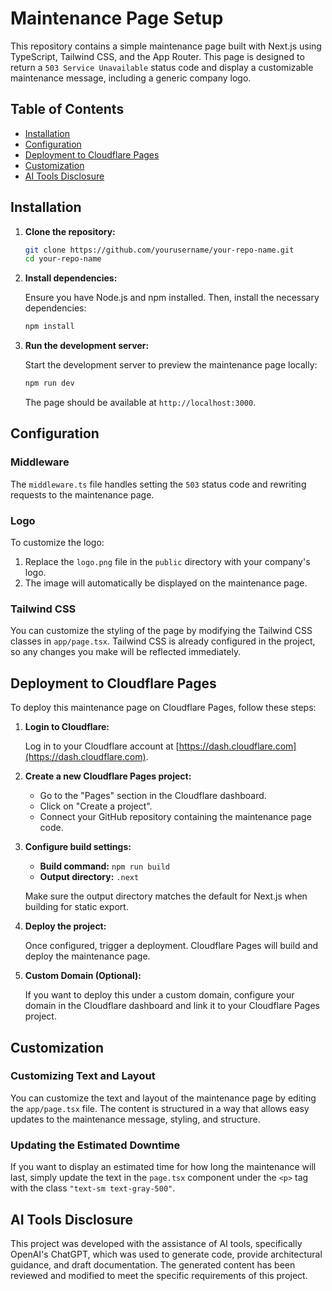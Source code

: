 # Maintenance Page Setup

This repository contains a simple maintenance page built with Next.js using TypeScript, Tailwind CSS, and the App Router. This page is designed to return a `503 Service Unavailable` status code and display a customizable maintenance message, including a generic company logo.

## Table of Contents

- [Installation](#installation)
- [Configuration](#configuration)
- [Deployment to Cloudflare Pages](#deployment-to-cloudflare-pages)
- [Customization](#customization)
- [AI Tools Disclosure](#ai-tools-disclosure)

## Installation

1. **Clone the repository:**

   ```bash
   git clone https://github.com/yourusername/your-repo-name.git
   cd your-repo-name
   ```

2. **Install dependencies:**

   Ensure you have Node.js and npm installed. Then, install the necessary dependencies:

   ```bash
   npm install
   ```

3. **Run the development server:**

   Start the development server to preview the maintenance page locally:

   ```bash
   npm run dev
   ```

   The page should be available at `http://localhost:3000`.

## Configuration

### Middleware

The `middleware.ts` file handles setting the `503` status code and rewriting requests to the maintenance page.

### Logo

To customize the logo:

1. Replace the `logo.png` file in the `public` directory with your company's logo.
2. The image will automatically be displayed on the maintenance page.

### Tailwind CSS

You can customize the styling of the page by modifying the Tailwind CSS classes in `app/page.tsx`. Tailwind CSS is already configured in the project, so any changes you make will be reflected immediately.

## Deployment to Cloudflare Pages

To deploy this maintenance page on Cloudflare Pages, follow these steps:

1. **Login to Cloudflare:**

   Log in to your Cloudflare account at [https://dash.cloudflare.com](https://dash.cloudflare.com).

2. **Create a new Cloudflare Pages project:**

   - Go to the "Pages" section in the Cloudflare dashboard.
   - Click on "Create a project".
   - Connect your GitHub repository containing the maintenance page code.

3. **Configure build settings:**

   - **Build command:** `npm run build`
   - **Output directory:** `.next`

   Make sure the output directory matches the default for Next.js when building for static export.

4. **Deploy the project:**

   Once configured, trigger a deployment. Cloudflare Pages will build and deploy the maintenance page.

5. **Custom Domain (Optional):**

   If you want to deploy this under a custom domain, configure your domain in the Cloudflare dashboard and link it to your Cloudflare Pages project.

## Customization

### Customizing Text and Layout

You can customize the text and layout of the maintenance page by editing the `app/page.tsx` file. The content is structured in a way that allows easy updates to the maintenance message, styling, and structure.

### Updating the Estimated Downtime

If you want to display an estimated time for how long the maintenance will last, simply update the text in the `page.tsx` component under the `<p>` tag with the class `"text-sm text-gray-500"`.

## AI Tools Disclosure

This project was developed with the assistance of AI tools, specifically OpenAI's ChatGPT, which was used to generate code, provide architectural guidance, and draft documentation. The generated content has been reviewed and modified to meet the specific requirements of this project.